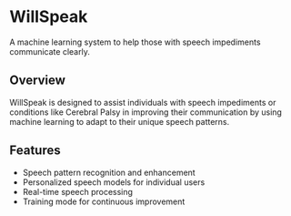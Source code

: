 # WillSpeak
    
A machine learning system to help those with speech impediments communicate clearly.

## Overview

WillSpeak is designed to assist individuals with speech impediments or conditions like Cerebral Palsy in improving their communication by using machine learning to adapt to their unique speech patterns.

## Features

- Speech pattern recognition and enhancement
- Personalized speech models for individual users
- Real-time speech processing
- Training mode for continuous improvement

